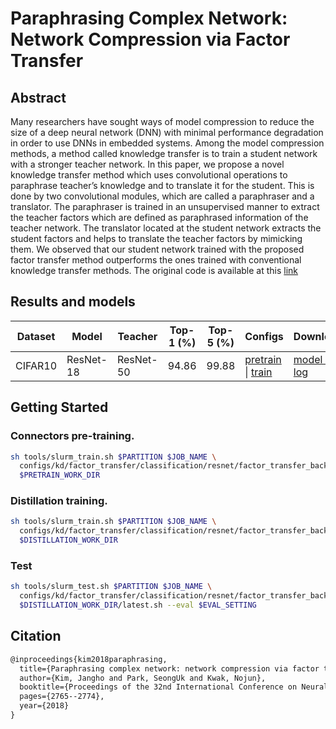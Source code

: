 # Paraphrasing Complex Network: Network Compression via Factor Transfer

## Abstract

Many researchers have sought ways of model compression to reduce the size of a deep neural network (DNN) with minimal performance degradation in order to use DNNs in embedded systems. Among the model compression methods, a method called knowledge transfer is to train a student network with a stronger teacher network. In this paper, we propose a novel knowledge transfer method which uses convolutional operations to paraphrase teacher’s knowledge and to translate it for the student. This is done by two convolutional modules, which are called a paraphraser and a translator. The paraphraser is trained in an unsupervised manner to extract the teacher factors which are defined as paraphrased information of the teacher network. The translator located at the student network extracts the student factors and helps to translate the teacher factors by mimicking them. We observed that our student network trained with the proposed factor transfer method outperforms the ones trained with conventional knowledge transfer methods. The original code is available at this [link](https://github.com/Jangho-Kim/Factor-Transfer-pytorch)

## Results and models

| Dataset | Model     | Teacher   | Top-1 (%) | Top-5 (%) | Configs                                                                                                                                                            | Download          |
| ------- | --------- | --------- | --------- | --------- | ------------------------------------------------------------------------------------------------------------------------------------------------------------------ | ----------------- |
| CIFAR10 | ResNet-18 | ResNet-50 | 94.86     | 99.88     | [pretrain](./factor_transfer_backbone_resnet50_resnet18_8xb32_cifar10_pretrain.py) \| [train](./factor_transfer_backbone_resnet50_resnet18_8xb32_cifar10_train.py) | [model & log](<>) |

## Getting Started

### Connectors pre-training.

```bash
sh tools/slurm_train.sh $PARTITION $JOB_NAME \
  configs/kd/factor_transfer/classification/resnet/factor_transfer_backbone_resnet50_resnet18_8xb32_cifar10_pretrain.py \
  $PRETRAIN_WORK_DIR
```

### Distillation training.

```bash
sh tools/slurm_train.sh $PARTITION $JOB_NAME \
  configs/kd/factor_transfer/classification/resnet/factor_transfer_backbone_resnet50_resnet18_8xb32_cifar10_train.py \
  $DISTILLATION_WORK_DIR
```

### Test

```bash
sh tools/slurm_test.sh $PARTITION $JOB_NAME \
  configs/kd/factor_transfer/classification/resnet/factor_transfer_backbone_resnet50_resnet18_8xb32_cifar10_train.py \
  $DISTILLATION_WORK_DIR/latest.sh --eval $EVAL_SETTING
```

## Citation

```latex
@inproceedings{kim2018paraphrasing,
  title={Paraphrasing complex network: network compression via factor transfer},
  author={Kim, Jangho and Park, SeongUk and Kwak, Nojun},
  booktitle={Proceedings of the 32nd International Conference on Neural Information Processing Systems},
  pages={2765--2774},
  year={2018}
}
```
